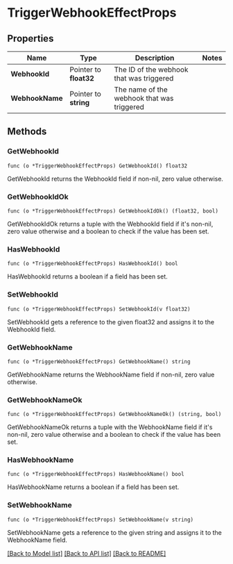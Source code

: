 # TriggerWebhookEffectProps

## Properties

Name | Type | Description | Notes
------------ | ------------- | ------------- | -------------
**WebhookId** | Pointer to **float32** | The ID of the webhook that was triggered | 
**WebhookName** | Pointer to **string** | The name of the webhook that was triggered | 

## Methods

### GetWebhookId

`func (o *TriggerWebhookEffectProps) GetWebhookId() float32`

GetWebhookId returns the WebhookId field if non-nil, zero value otherwise.

### GetWebhookIdOk

`func (o *TriggerWebhookEffectProps) GetWebhookIdOk() (float32, bool)`

GetWebhookIdOk returns a tuple with the WebhookId field if it's non-nil, zero value otherwise
and a boolean to check if the value has been set.

### HasWebhookId

`func (o *TriggerWebhookEffectProps) HasWebhookId() bool`

HasWebhookId returns a boolean if a field has been set.

### SetWebhookId

`func (o *TriggerWebhookEffectProps) SetWebhookId(v float32)`

SetWebhookId gets a reference to the given float32 and assigns it to the WebhookId field.

### GetWebhookName

`func (o *TriggerWebhookEffectProps) GetWebhookName() string`

GetWebhookName returns the WebhookName field if non-nil, zero value otherwise.

### GetWebhookNameOk

`func (o *TriggerWebhookEffectProps) GetWebhookNameOk() (string, bool)`

GetWebhookNameOk returns a tuple with the WebhookName field if it's non-nil, zero value otherwise
and a boolean to check if the value has been set.

### HasWebhookName

`func (o *TriggerWebhookEffectProps) HasWebhookName() bool`

HasWebhookName returns a boolean if a field has been set.

### SetWebhookName

`func (o *TriggerWebhookEffectProps) SetWebhookName(v string)`

SetWebhookName gets a reference to the given string and assigns it to the WebhookName field.


[[Back to Model list]](../README.md#documentation-for-models) [[Back to API list]](../README.md#documentation-for-api-endpoints) [[Back to README]](../README.md)


